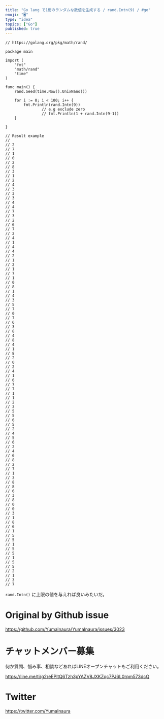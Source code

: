 ```yaml
---
title: "Go lang で1桁のランダムな数値を生成する / rand.Intn(9) / #go"
emoji: "🖥"
type: "idea"
topics: ["Go"]
published: true
---
```


```golang
// https://golang.org/pkg/math/rand/

package main

import (
	"fmt"
	"math/rand"
	"time"
)

func main() {
	rand.Seed(time.Now().UnixNano())

	for i := 0; i < 100; i++ {
		fmt.Println(rand.Intn(9))
                // e.g exclude zero
                // fmt.Println(1 + rand.Intn(9-1))
	}

}

// Result example
//
// 2
// 7
// 1
// 0
// 2
// 8
// 3
// 1
// 2
// 4
// 3
// 3
// 3
// 4
// 4
// 7
// 3
// 2
// 6
// 7
// 2
// 4
// 1
// 4
// 4
// 2
// 1
// 2
// 1
// 7
// 1
// 0
// 8
// 1
// 4
// 3
// 5
// 7
// 0
// 7
// 6
// 3
// 8
// 4
// 8
// 4
// 1
// 8
// 2
// 0
// 2
// 4
// 1
// 6
// 7
// 7
// 1
// 1
// 2
// 3
// 5
// 5
// 6
// 5
// 2
// 4
// 5
// 6
// 2
// 4
// 6
// 8
// 2
// 7
// 1
// 3
// 8
// 8
// 6
// 3
// 8
// 0
// 0
// 3
// 1
// 8
// 6
// 1
// 5
// 5
// 1
// 5
// 5
// 1
// 5
// 5
// 2
// 1
// 3
// 7

```

`rand.Intn()` に上限の値を与えれば良いみたいだ。



# Original by Github issue

https://github.com/YumaInaura/YumaInaura/issues/3023








<!-- Update From Qiita API -->

# チャットメンバー募集


何か質問、悩み事、相談などあればLINEオープンチャットもご利用ください。

https://line.me/ti/g2/eEPltQ6Tzh3pYAZV8JXKZqc7PJ6L0rpm573dcQ





# Twitter


https://twitter.com/YumaInaura


<!-- Update From Qiita API -->


